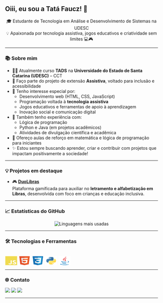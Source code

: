 ## Oiii, eu sou a Tatá Faucz! 🚀

<p align="center">
🎓 Estudante de Tecnologia em Análise e Desenvolvimento de Sistemas na UDESC<br>
💡 Apaixonada por tecnologia assistiva, jogos educativos e criatividade sem limites 💻🎮
</p>

---

### 📚 Sobre mim

- 👩‍💻 Atualmente curso **TADS** na **Universidade do Estado de Santa Catarina (UDESC)** – CCT
- 📌 Faço parte do projeto de extensão **Assistiva**, voltado para inclusão e acessibilidade
- 🧠 Tenho interesse especial por:
  - Desenvolvimento web (HTML, CSS, JavaScript)
  - Programação voltada à **tecnologia assistiva**
  - Jogos educativos e ferramentas de apoio à aprendizagem
  - Inovação social e comunicação digital
- 🧩 Também tenho experiência com:
  - Lógica de programação
  - Python e Java (em projetos acadêmicos)
  - Atividades de divulgação científica e acadêmica
- 💬 Ofereço aulas de reforço em matemática e lógica de programação para iniciantes
- ✨ Estou sempre buscando aprender, criar e contribuir com projetos que impactam positivamente a sociedade!

---

### 💡 Projetos em destaque

- 🎮 [**DuoLibras**](https://tatafaucz.github.io/duolibras/)  
  Plataforma gamificada para auxiliar no **letramento e alfabetização em Libras**, desenvolvida com foco em crianças e educação inclusiva.

---

### 📈 Estatísticas do GitHub

<p align="center">
  <img src="https://github-readme-stats.vercel.app/api/top-langs/?username=tataFaucz&layout=compact&theme=tokyonight" alt="Linguagens mais usadas" />
</p>

---

### 🛠️ Tecnologias e Ferramentas

<div style="display: inline_block"><br>
  <img align="center" alt="Tatá-Js" height="30" width="40" src="https://raw.githubusercontent.com/devicons/devicon/master/icons/javascript/javascript-plain.svg">
  <img align="center" alt="Tatá-HTML" height="30" width="40" src="https://raw.githubusercontent.com/devicons/devicon/master/icons/html5/html5-original.svg">
  <img align="center" alt="Tata-CSS" height="30" width="40" src="https://raw.githubusercontent.com/devicons/devicon/master/icons/css3/css3-original.svg">
  <img align="center" alt="Tatá-Python" height="30" width="40" src="https://raw.githubusercontent.com/devicons/devicon/master/icons/python/python-original.svg">
  <img align="center" alt="Tatá-Java" height="30" width="40" src="https://raw.githubusercontent.com/devicons/devicon/master/icons/java/java-original.svg">
</div>

---

### 🌐 Contato

<div> 
  <a href="https://instagram.com/tata.faucz" target="_blank"><img src="https://img.shields.io/badge/-Instagram-%23E4405F?style=for-the-badge&logo=instagram&logoColor=white"></a>
  <a href="mailto:thais.faucz@gmail.com"><img src="https://img.shields.io/badge/-Gmail-%23333?style=for-the-badge&logo=gmail&logoColor=white"></a>
  <a href="https://www.linkedin.com/in/thais-faucz-jasse-9136a027b/" target="_blank"><img src="https://img.shields.io/badge/-LinkedIn-%230077B5?style=for-the-badge&logo=linkedin&logoColor=white"></a> 
</div>

---

<!--
**tataFaucz/tataFaucz** is a ✨ _special_ ✨ repository because its `README.md` (this file) appears on your GitHub profile.

Aqui você encontra um pedacinho da minha trajetória como estudante, pesquisadora e futura desenvolvedora! 🌟
-->
